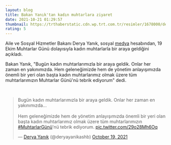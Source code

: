 ```yaml
--- 
layout: blog
title: Bakan Yanık'tan kadın muhtarlara ziyaret
date: 2021-10-21 01:29:57
thumbnail: https://trthaberstatic.cdn.wp.trt.com.tr/resimler/1678000/derya-yanik-aa-1678084.jpg
rating: 5
---
```

<p>
	Aile ve Sosyal Hizmetler Bakanı Derya Yanık, sosyal <a href="https://www.trthaber.com/etiket/medya/" target="_blank">medya</a> hesabından, 19 Ekim Muhtarlar Günü dolayısıyla kadın muhtarlarla bir araya geldiğini açıkladı.</p>
<p>
	Bakan Yanık, "Bugün kadın muhtarlarımızla bir araya geldik. Onlar her zaman en yakınımızda. Hem geleneğimizde hem de yönetim anlayışımızda önemli bir yeri olan başta kadın muhtarlarımız olmak üzere tüm muhtarlarımızın Muhtarlar Günü'nü tebrik ediyorum" dedi. </p>
<p>
	 </p>
<blockquote class="twitter-tweet">
	<p dir="ltr" lang="tr">
		Bugün kadın muhtarlarımızla bir araya geldik. Onlar her zaman en yakınımızda...<br />
		<br />
		Hem geleneğimizde hem de yönetim anlayışımızda önemli bir yeri olan başta kadın muhtarlarımız olmak üzere tüm muhtarlarımızın <a href="https://twitter.com/hashtag/MuhtarlarG%C3%BCn%C3%BC?src=hash&ref_src=twsrc%5Etfw">#MuhtarlarGünü</a>'nü tebrik ediyorum. <a href="https://t.co/29o28Mh6Oq">pic.twitter.com/29o28Mh6Oq</a></p>
	— <a href="https://www.trthaber.com/etiket/derya-yanik/" target="_blank">Derya Yanık</a> (@deryayanikashb) <a href="https://twitter.com/deryayanikashb/status/1450544659542024192?ref_src=twsrc%5Etfw">October 19, 2021</a></blockquote>
<script async src="https://platform.twitter.com/widgets.js" charset="utf-8"></script>